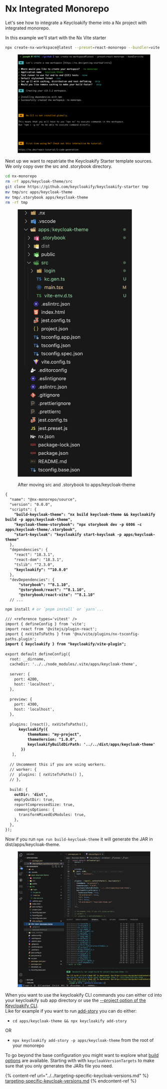 # Nx Integrated Monorepo

Let's see how to integrate a Keycloakify theme into a Nx project with integrated monorepo.

In this example we'll start with the Nx Vite starter

```bash
npx create-nx-workspace@latest --preset=react-monorepo --bundler=vite
```

<figure><img src="../../.gitbook/assets/image (97).png" alt=""><figcaption></figcaption></figure>

Next up we want to repatriate the Keycloakify Starter template sources.\
We only copy over the src and .storybook directory.

```bash
cd nx-monorepo
rm -rf apps/keycloak-theme/src
git clone https://github.com/keycloakify/keycloakify-starter tmp
mv tmp/src apps/keycloak-theme
mv tmp/.storybook apps/keycloak-theme
rm -rf tmp
```

<figure><img src="../../.gitbook/assets/Untitled.png" alt="" width="365"><figcaption><p>After moving src and .storybook to apps/keycloak-theme</p></figcaption></figure>

<pre class="language-json" data-title="package.json"><code class="lang-json">{
  "name": "@nx-monorepo/source",
  "version": "0.0.0",
  "scripts": {
<strong>    "build-keycloak-theme": "nx build keycloak-theme &#x26;&#x26; keycloakify build -p apps/keycloak-theme",
</strong><strong>    "keycloak-theme-storybook": "npx storybook dev -p 6006 -c apps/keycloak-theme/.storybook",
</strong><strong>    "start-keycloak": "keycloakify start-keycloak -p apps/keycloak-theme"
</strong>  },
  "dependencies": {
    "react": "18.3.1",
    "react-dom": "18.3.1",
    "tslib": "^2.3.0",
<strong>    "keycloakify": "^10.0.0"
</strong>  },
  "devDependencies": {
<strong>      "storybook": "^8.1.10",
</strong><strong>      "@storybook/react": "^8.1.10",
</strong><strong>      "@storybook/react-vite": "^8.1.10"
</strong>  // ...
</code></pre>

```bash
npm install # or `pnpm install` or `yarn`...
```

<pre class="language-typescript" data-title="apps/keycloak-theme/vite.config.ts"><code class="lang-typescript">/// &#x3C;reference types='vitest' />
import { defineConfig } from 'vite';
import react from '@vitejs/plugin-react';
import { nxViteTsPaths } from '@nx/vite/plugins/nx-tsconfig-paths.plugin';
<strong>import { keycloakify } from "keycloakify/vite-plugin";
</strong>
export default defineConfig({
  root: __dirname,
  cacheDir: '../../node_modules/.vite/apps/keycloak-theme',

  server: {
    port: 4200,
    host: 'localhost',
  },

  preview: {
    port: 4300,
    host: 'localhost',
  },

  plugins: [react(), nxViteTsPaths(), 
<strong>      keycloakify({
</strong><strong>          themeName: "my-project",
</strong><strong>          themeVersion: "1.0.0",
</strong><strong>          keycloakifyBuildDirPath: '../../dist/apps/keycloak-theme'
</strong><strong>       })
</strong>   ],

  // Uncomment this if you are using workers.
  // worker: {
  //  plugins: [ nxViteTsPaths() ],
  // },

  build: {
<strong>    outDir: 'dist',
</strong>    emptyOutDir: true,
    reportCompressedSize: true,
    commonjsOptions: {
      transformMixedEsModules: true,
    },
  },
});
</code></pre>

Now if you run `npm run build-keycloak-theme` it will generate the JAR in dist/apps/keycloak-theme.

<figure><img src="../../.gitbook/assets/Untitled (1).png" alt=""><figcaption></figcaption></figure>

When you want to use the keycloakify CLI commands you can either cd into your keycloakify sub app directory or use the [--project option of the Keycloakify CLI](../../configuration-options/project.md).\
Like for example if you want to run [add-story](../../testing-your-theme/in-storybook.md) you can do either:

* `cd apps/keycloak-theme && npx keycloakify add-story`

OR

* `npx keycloakify add-story -p apps/keycloak-theme` from the root of your monorepo

To go beyond the base configuration you might want to explore what [build options](../../configuration-options/) are available. Starting with with `keycloakVersionTargets` to make sure that you only generates the JARs file you need.

{% content-ref url="../../targeting-specific-keycloak-versions.md" %}
[targeting-specific-keycloak-versions.md](../../targeting-specific-keycloak-versions.md)
{% endcontent-ref %}

